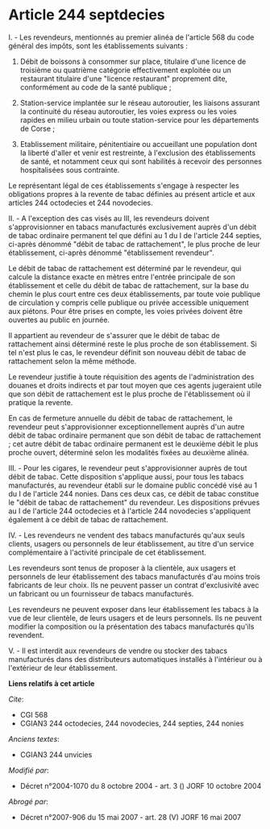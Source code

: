 # Article 244 septdecies

I. - Les revendeurs, mentionnés au premier alinéa de l'article 568 du code général des impôts, sont les établissements
suivants :

1. Débit de boissons à consommer sur place, titulaire d'une licence de troisième ou quatrième catégorie effectivement
exploitée ou un restaurant titulaire d'une "licence restaurant" proprement dite, conformément au code de la santé publique ;

2. Station-service implantée sur le réseau autoroutier, les liaisons assurant la continuité du réseau autoroutier, les voies
express ou les voies rapides en milieu urbain ou toute station-service pour les départements de Corse ;

3. Etablissement militaire, pénitentiaire ou accueillant une population dont la liberté d'aller et venir est restreinte, à
l'exclusion des établissements de santé, et notamment ceux qui sont habilités à recevoir des personnes hospitalisées sous
contrainte.

Le représentant légal de ces établissements s'engage à respecter les obligations propres à la revente de tabac définies au
présent article et aux articles 244 octodecies et 244 novodecies.

II. - A l'exception des cas visés au III, les revendeurs doivent s'approvisionner en tabacs manufacturés exclusivement auprès
d'un débit de tabac ordinaire permanent tel que défini au 1 du I de l'article 244 septies, ci-après dénommé "débit de tabac
de rattachement", le plus proche de leur établissement, ci-après dénommé "établissement revendeur".

Le débit de tabac de rattachement est déterminé par le revendeur, qui calcule la distance exacte en mètres entre l'entrée
principale de son établissement et celle du débit de tabac de rattachement, sur la base du chemin le plus court entre ces
deux établissements, par toute voie publique de circulation y compris celle publique ou privée accessible uniquement aux
piétons. Pour être prises en compte, les voies privées doivent être ouvertes au public en journée.

Il appartient au revendeur de s'assurer que le débit de tabac de rattachement ainsi déterminé reste le plus proche de son
établissement. Si tel n'est plus le cas, le revendeur définit son nouveau débit de tabac de rattachement selon la même
méthode.

Le revendeur justifie à toute réquisition des agents de l'administration des douanes et droits indirects et par tout moyen
que ces agents jugeraient utile que son débit de rattachement est le plus proche de l'établissement où il pratique la
revente.

En cas de fermeture annuelle du débit de tabac de rattachement, le revendeur peut s'approvisionner exceptionnellement auprès
d'un autre débit de tabac ordinaire permanent que son débit de tabac de rattachement ; cet autre débit de tabac ordinaire
permanent est le deuxième débit le plus proche ouvert, déterminé selon les modalités fixées au deuxième alinéa.

III. - Pour les cigares, le revendeur peut s'approvisionner auprès de tout débit de tabac. Cette disposition s'applique
aussi, pour tous les tabacs manufacturés, au revendeur établi sur le domaine public concédé visé au 1 du I de l'article 244
nonies. Dans ces deux cas, ce débit de tabac constitue le "débit de tabac de rattachement" du revendeur. Les dispositions
prévues au I de l'article 244 octodecies et à l'article 244 novodecies s'appliquent également à ce débit de tabac de
rattachement.

IV. - Les revendeurs ne vendent des tabacs manufacturés qu'aux seuls clients, usagers ou personnels de leur établissement, au
titre d'un service complémentaire à l'activité principale de cet établissement.

Les revendeurs sont tenus de proposer à la clientèle, aux usagers et personnels de leur établissement des tabacs manufacturés
d'au moins trois fabricants de leur choix. Ils ne peuvent passer un contrat d'exclusivité avec un fabricant ou un fournisseur
de tabacs manufacturés.

Les revendeurs ne peuvent exposer dans leur établissement les tabacs à la vue de leur clientèle, de leurs usagers et de leurs
personnels. Ils ne peuvent modifier la composition ou la présentation des tabacs manufacturés qu'ils revendent.

V. - Il est interdit aux revendeurs de vendre ou stocker des tabacs manufacturés dans des distributeurs automatiques
installés à l'intérieur ou à l'extérieur de leur établissement.

**Liens relatifs à cet article**

_Cite_:

  - CGI 568
  - CGIAN3 244 octodecies, 244 novodecies, 244 septies, 244 nonies

_Anciens textes_:

  - CGIAN3 244 unvicies

_Modifié par_:

  - Décret n°2004-1070 du 8 octobre 2004 - art. 3 () JORF 10 octobre 2004

_Abrogé par_:

  - Décret n°2007-906 du 15 mai 2007 - art. 28 (V) JORF 16 mai 2007

